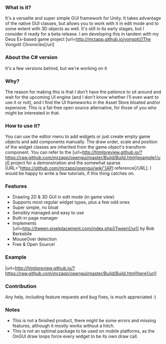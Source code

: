 ### What is it?
It's a versatile and super simple GUI framework for Unity.
It takes advantage of the native GUI classes, but allows you to work with it in edit mode and to some extent with 3D objects as well.
It's still in its early stages, but I consider it ready for a beta release.
I am developing this in tandem with my Deus Ex-based game project [url=http://mrzapp.github.io/vongott/]The Vongott Chronicles[/url]

### About the C# version
It's a few versions behind, but we're working on it

### Why?
The reason for making this is that I don't have the patience to sit around and wait for the upcoming UI engine (and I don't know whether I'll even want to use it or not), and I find the UI frameworks in the Asset Store bloated and/or expensive. This is a fat-free open source alternative, for those of you who might be interested in that.

### How to use it?
You can use the editor menu to add widgets or just create empty game objects and add components manually.
The draw order, scale and position of the widget classes are inherited from the game object's transform component.
You can refer to the [url=http://htmlpreview.github.io/?https://raw.github.com/mrzapp/opengui/master/Build/Build.html]example[/url] project for a demonstration and the somewhat sparse [URL="https://github.com/mrzapp/opengui/wiki"]API reference[/URL].
I would be happy to write a few tutorials, if this thing catches on.

### Features
- Drawing 2D & 3D GUI in edit mode (in game view)
- Supports most regular widget types, plus a few odd ones
- Super simple, no bloat
- Sensibly managed and easy to use
- Built-in page manager
- Implements [url=http://itween.pixelplacement.com/index.php]iTween[/url] by Bob Berkebile
- MouseOver detection
- Free & Open Source!

### Example
[url=http://htmlpreview.github.io/?https://raw.github.com/mrzapp/opengui/master/Build/Build.html]here[/url]

### Contribution
Any help, including feature requests and bug fixes, is much appreciated :)

### Notes
- This is not a finished product, there might be some errors and missing features, although it mostly works without a hitch.
- This is not an optimal package to be used on mobile platforms, as the OnGUI draw loops force every widget to be its own draw call.
